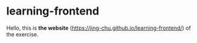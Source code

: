 # learning-frontend
Hello, this is **the website** (https://jing-chu.github.io/learning-frontend/) of the exercise.
